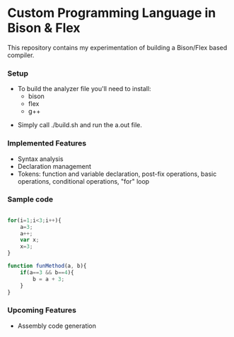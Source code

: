 # Custom Programming Language in Bison & Flex

This repository contains my experimentation of building a Bison/Flex based compiler.

### Setup

+ To build the analyzer file you'll need to install:
	* bison
	* flex
	* g++

* Simply call ./build.sh and run the a.out file.

### Implemented Features
* Syntax analysis
* Declaration management
* Tokens: function and variable declaration, post-fix operations, basic operations, conditional operations, "for" loop

### Sample code

```javascript

for(i=1;i<3;i++){
	a=3;
	a++;
	var x;
	x=3;
}

function funMethod(a, b){
	if(a==3 && b==4){
		b = a + 3;
	}
}

```

### Upcoming Features
* Assembly code generation

